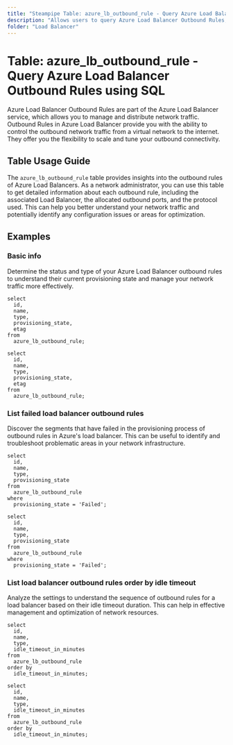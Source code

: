 ```yaml
---
title: "Steampipe Table: azure_lb_outbound_rule - Query Azure Load Balancer Outbound Rules using SQL"
description: "Allows users to query Azure Load Balancer Outbound Rules, specifically providing details about outbound rules configured for Azure Load Balancers."
folder: "Load Balancer"
---
```


# Table: azure_lb_outbound_rule - Query Azure Load Balancer Outbound Rules using SQL

Azure Load Balancer Outbound Rules are part of the Azure Load Balancer service, which allows you to manage and distribute network traffic. Outbound Rules in Azure Load Balancer provide you with the ability to control the outbound network traffic from a virtual network to the internet. They offer you the flexibility to scale and tune your outbound connectivity.

## Table Usage Guide

The `azure_lb_outbound_rule` table provides insights into the outbound rules of Azure Load Balancers. As a network administrator, you can use this table to get detailed information about each outbound rule, including the associated Load Balancer, the allocated outbound ports, and the protocol used. This can help you better understand your network traffic and potentially identify any configuration issues or areas for optimization.

## Examples

### Basic info
Determine the status and type of your Azure Load Balancer outbound rules to understand their current provisioning state and manage your network traffic more effectively.

```sql+postgres
select
  id,
  name,
  type,
  provisioning_state,
  etag
from
  azure_lb_outbound_rule;
```

```sql+sqlite
select
  id,
  name,
  type,
  provisioning_state,
  etag
from
  azure_lb_outbound_rule;
```

### List failed load balancer outbound rules
Discover the segments that have failed in the provisioning process of outbound rules in Azure's load balancer. This can be useful to identify and troubleshoot problematic areas in your network infrastructure.

```sql+postgres
select
  id,
  name,
  type,
  provisioning_state
from
  azure_lb_outbound_rule
where
  provisioning_state = 'Failed';
```

```sql+sqlite
select
  id,
  name,
  type,
  provisioning_state
from
  azure_lb_outbound_rule
where
  provisioning_state = 'Failed';
```

### List load balancer outbound rules order by idle timeout
Analyze the settings to understand the sequence of outbound rules for a load balancer based on their idle timeout duration. This can help in effective management and optimization of network resources.

```sql+postgres
select
  id,
  name,
  type,
  idle_timeout_in_minutes
from
  azure_lb_outbound_rule
order by
  idle_timeout_in_minutes;
```

```sql+sqlite
select
  id,
  name,
  type,
  idle_timeout_in_minutes
from
  azure_lb_outbound_rule
order by
  idle_timeout_in_minutes;
```
